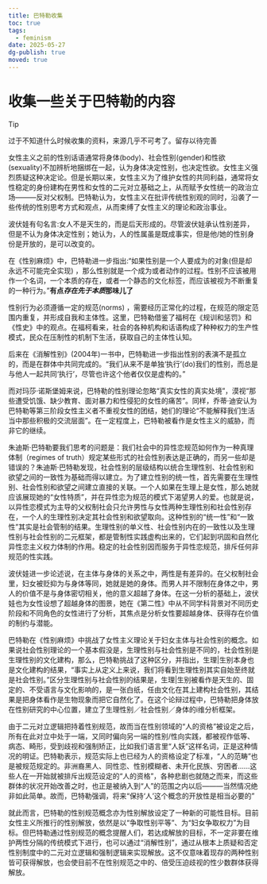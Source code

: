 ```yaml
---
title: 巴特勒收集
toc: true
tags:
  - feminism
date: 2025-05-27
dg-publish: true
moved: true
---
```


# 收集一些关于巴特勒的内容

> [!tip]
> 过于不知道什么时候收集的资料，来源几乎不可考了。留存以待完善

女性主义之前的性别话语通常将身体(body)、社会性别(gender)和性欲(sexuality)不加辨析地捆绑在一起，认为身体决定性别，也决定性欲。女性主义强烈质疑这种决定论。但是长期以来，女性主义为了维护女性的共同利益，通常将女性稳定的身份建构在男性和女性的二元对立基础之上，从而赋予女性统一的政治立场———反对父权制。巴特勒认为，女性主义在批评传统性别观的同时，沿袭了一些传统的性别思考方式和观点，从而束缚了女性主义的理论和政治事业。

波伏娃有句名言:女人不是天生的，而是后天形成的。尽管波伏娃承认性别差异，但是不认为身体决定性别；她认为，人的性属虽是既成事实，但是他/她的性别身份是开放的，是可以改变的。

在《性别麻烦》中，巴特勒进一步指出:“如果性别是一个人要成为的对象(但是却永远不可能完全实现) ，那么性别就是一个成为或者动作的过程。性别不应该被用作一个名词，一个本质的存在，或者一个静态的文化标签，而应该被视为不断重复的一种行为。”**有点*存在先于本质*那味儿了**

性别行为必须遵循一定的规范(norms) ，需要经历正常化的过程，在规范的限定范围内重复，并形成自我和主体性。这里，巴特勒借鉴了福柯在《规训和惩罚》和《性史》中的观点。在福柯看来，社会的各种机构和话语构成了种种权力的生产性模式，民众在压制性的机制下生活，获取自己的主体性认知。

后来在《消解性别》(2004年)一书中，巴特勒进一步指出性别的表演不是孤立的，而是在群体中共同完成的。“我们从来不是单独‘执行’(do)我们的性别，而总是与他人一起共同‘执行’，尽管也许这个他者仅仅是虚构的。”

而对玛莎·诺斯堡姆来说，巴特勒的性别理论忽略“真实女性的真实处境”，漠视“那些遭受饥饿、缺少教育、面对暴力和性侵犯的女性的痛苦”。同样，乔蒂·迪安认为巴特勒等第三阶段女性主义者不重视女性的团结，她们的理论“不能解释我们生活当中那些积极的交流层面”。在一定程度上，巴特勒被看作是女性主义的威胁，而非它的继续。

朱迪斯·巴特勒要我们思考的问题是：我们社会中的异性恋规范如何作为一种真理体制（regimes of truth）规定某些形式的社会性别表达是正确的，而另一些却是错误的？朱迪斯·巴特勒发现，社会性别的层级结构以统合生理性别、社会性别和欲望之间的一致性为基础而得以建立。为了建立性别的统一性，首先需要在生理性别、社会性别和欲望之间建立直接的关联。一个人如果在生理上是女性，那么她就应该展现她的“女性特质”，并在异性恋为规范的模式下渴望男人的爱。也就是说，以异性恋模式为主导的父权制社会只允许男性与女性两种生理性别和社会性别存在，一个人的生理性别决定其社会性别和欲望取向。这种性别的“统一性”和“一致性”其实是社会管制的结果。生理性别的单义性、社会性别内在的一致性以及生理性别与社会性别的二元框架，都是管制性实践虚构出来的，它们起到巩固和自然化异性恋主义权力体制的作用。稳定的社会性别因而服务于异性恋规范，排斥任何非规范的性实践。

波伏娃进一步论述说，在主体与身体的关系之中，两性是有差异的。在父权制社会里，妇女被贬抑为与身体等同，她就是她的身体。而男人并不限制在身体之中，男人的价值不是与身体密切相关，他的意义超越了身体。在这一分析的基础上，波伏娃也为女性设想了超越身体的图景，她在《第二性》中从不同学科背景对不同历史阶段和不同角色的女性进行了分析，其焦点是分析女性要超越身体、获得存在价值的制约与潜能。

巴特勒在《性别麻烦》中挑战了女性主义理论关于妇女主体与社会性别的概念。如果说社会性别理论的一个基本假没是，生理性别与社会性别是不同的，社会性别是生理性别的文化建构，那么，巴特勒挑战了这种区分，并指出，生理|生别本身也是文化建构的结果，“事实上从定义上来说，我们将看到生理性别其实自始至终就是社会性别。”区分生理性别与社会性别的结果是，生理|生别被看作是天生的、固定的、不受语言与文化影响的，是一张白纸，任由文化在其上建构社会性别，其结果是把身体看作是生物现象而把它自然化了。在这个论辩过程中，巴特勒把身体放在性别研究的中心位置，建立了生理性别／社会性别／身体的i维分析框架。

由于二元对立逻辑把持着性别规范，故而当在性别领域的“人的资格”被设定之后，所有在此对立中处于一端，又同时偏向另一端的性别/性向实践，都被视作低等、病态、畸形，受到歧视和强制矫正，比如我们语言里“人妖”这样名词，正是这种情况的明证。巴特勒表示，规范实际上也已经为人的资格设定了标准，“人的范畴”也是被规范规定的。非洲裔黑人、同性恋、性别模糊者、未开化民族、穷困者......这些人在一开始就被排斥出规范设定的“人的资格”，各种悲剧也就随之而来，而这些群体的状况开始改善之时，也正是被纳入到“人”的范围之内以后———当然情况绝非如此简单。故而，巴特勒强调，将来“保持‘人’这个概念的开放性是相当必要的”

就此而言，巴特勒的性别规范概念亦为性别解放设定了一种新的可能性目标。目前女性主义所推行的性别解放，依然是以“争取性别平等”、为“妇女争取权力”为目标。但巴特勒通过性别规范的概念提醒人们，若达成解放的目标，不一定非要在维护两性分隔的传统模式下进行，也可以通过“消解性别”，通过从根本上质疑和否定性别制度中的二元对立逻辑和强制逻辑来实现解放。这不仅意味着现存的两种性别皆可获得解放，也会使目前不在性别规范之中的、倍受压迫歧视的性少数群体获得解放。
